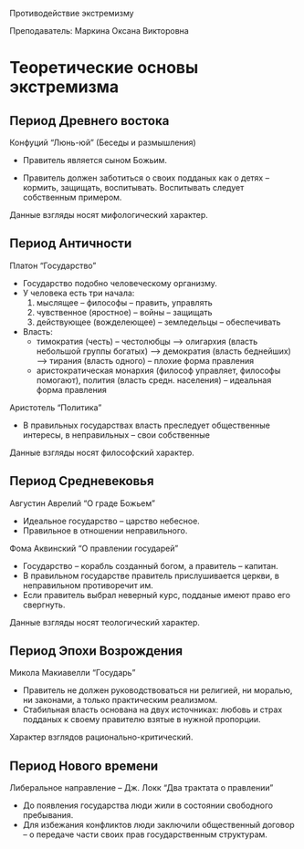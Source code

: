 Противодействие экстремизму

Преподаватель: Маркина Оксана Викторовна

# Теоретические основы экстремизма

## Период Древнего востока

Конфуций “Люнь-юй” (Беседы и размышления)

- Правитель является сыном Божьим.

- Правитель должен заботиться о своих подданых как о детях – кормить, защищать, воспитывать. Воспитывать следует собственным примером.

Данные взгляды носят мифологический характер.

## Период Античности

Платон “Государство”

- Государство подобно человеческому организму.
- У человека есть три начала:
  1. мыслящее – философы – править, управлять
  2. чувственное (яростное) – войны – защищать
  3. действующее (вожделеющее) – земледельцы – обеспечивать
- Власть:
  - тимократия (честь) – честолюбцы –> олигархия (власть небольшой группы богатых) –> демократия (власть беднейших) –> тирания (власть одного) – плохие форма правления
  - аристократическая монархия (философ управляет, философы помогают), полития (власть средн. населения) – идеальная форма правления

Аристотель “Политика”

- В правильных государствах власть преследует общественные интересы, в неправильных – свои собственные

Данные взгляды носят философский характер.

## Период Средневековья

Августин Аврелий “О граде Божьем”

- Идеальное государство – царство небесное.
- Правильное в отношении неправильного.

Фома Аквинский “О правлении государей”

- Государство – корабль созданный богом, а правитель – капитан.
- В правильном государстве правитель прислушивается церкви, в неправильном противоречит им.
- Если правитель выбрал неверный курс, подданые имеют право его свергнуть. 

Данные взгляды носят теологический характер.

## Период Эпохи Возрождения

Микола Макиавелли “Государь”

- Правитель не должен руководствоваться ни религией, ни моралью, ни законами, а только практическим реализмом.
- Стабильная власть основана на двух источниках: любовь и страх подданых к своему правителю взятые в нужной пропорции.

Характер взглядов рационально-критический.

## Период Нового времени

Либеральное направление – Дж. Локк “Два трактата о правлении”

- До появления государства люди жили в состоянии свободного пребывания.
- Для избежания конфликтов люди заключили общественный договор – о передаче части своих прав государственным структурам.
